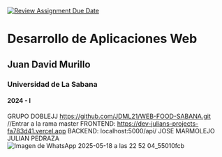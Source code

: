 [![Review Assignment Due Date](https://classroom.github.com/assets/deadline-readme-button-22041afd0340ce965d47ae6ef1cefeee28c7c493a6346c4f15d667ab976d596c.svg)](https://classroom.github.com/a/rwvtBPU9)
# Desarrollo de Aplicaciones Web
## Juan David Murillo
### Universidad de La Sabana
#### 2024 - I
GRUPO DOBLEJJ
https://github.com/JDML21/WEB-FOOD-SABANA.git //Entrar a la rama master
FRONTEND: https://dev-julians-projects-fa783d41.vercel.app
BACKEND: localhost:5000/api/
JOSE MARMOLEJO
JULIAN PEDRAZA
![Imagen de WhatsApp 2025-05-18 a las 22 52 04_55010fcb](https://github.com/user-attachments/assets/b6f0a043-0e8c-4666-b6cd-a5a8cf286926)
